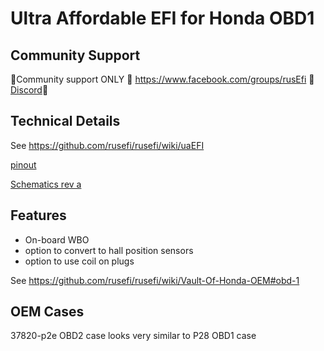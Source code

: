 # Ultra Affordable EFI for Honda OBD1

## Community Support

🔴Community support ONLY 🔴 https://www.facebook.com/groups/rusEfi 🔴 [Discord](https://github.com/rusefi/rusefi/wiki/Discord)🔴

## Technical Details

See https://github.com/rusefi/rusefi/wiki/uaEFI

[pinout](https://rusefi.com/docs/pinouts/uaefi/honda-obd1/)

[Schematics rev a](Hardware/Hellen/uaefi-Honda-OBD1-adapter-a-schematic.pdf)

## Features

* On-board WBO
* option to convert to hall position sensors
* option to use coil on plugs

See https://github.com/rusefi/rusefi/wiki/Vault-Of-Honda-OEM#obd-1

## OEM Cases

37820-p2e OBD2 case looks very similar to P28 OBD1 case
